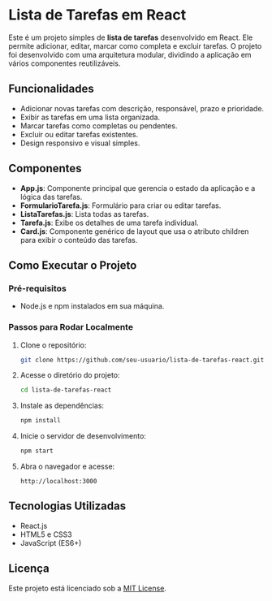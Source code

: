 # Lista de Tarefas em React

Este é um projeto simples de **lista de tarefas** desenvolvido em React. Ele permite adicionar, editar, marcar como completa e excluir tarefas. O projeto foi desenvolvido com uma arquitetura modular, dividindo a aplicação em vários componentes reutilizáveis.

## Funcionalidades

- Adicionar novas tarefas com descrição, responsável, prazo e prioridade.
- Exibir as tarefas em uma lista organizada.
- Marcar tarefas como completas ou pendentes.
- Excluir ou editar tarefas existentes.
- Design responsivo e visual simples.

## Componentes

- **App.js**: Componente principal que gerencia o estado da aplicação e a lógica das tarefas.
- **FormularioTarefa.js**: Formulário para criar ou editar tarefas.
- **ListaTarefas.js**: Lista todas as tarefas.
- **Tarefa.js**: Exibe os detalhes de uma tarefa individual.
- **Card.js**: Componente genérico de layout que usa o atributo children para exibir o conteúdo das tarefas.

## Como Executar o Projeto

### Pré-requisitos

- Node.js e npm instalados em sua máquina.

### Passos para Rodar Localmente

1. Clone o repositório:
    ```bash
    git clone https://github.com/seu-usuario/lista-de-tarefas-react.git
    ```

2. Acesse o diretório do projeto:
    ```bash
    cd lista-de-tarefas-react
    ```

3. Instale as dependências:
    ```bash
    npm install
    ```

4. Inicie o servidor de desenvolvimento:
    ```bash
    npm start
    ```

5. Abra o navegador e acesse:
    ```plaintext
    http://localhost:3000
    ```

## Tecnologias Utilizadas

- React.js
- HTML5 e CSS3
- JavaScript (ES6+)

## Licença

Este projeto está licenciado sob a [MIT License](https://opensource.org/licenses/MIT).

